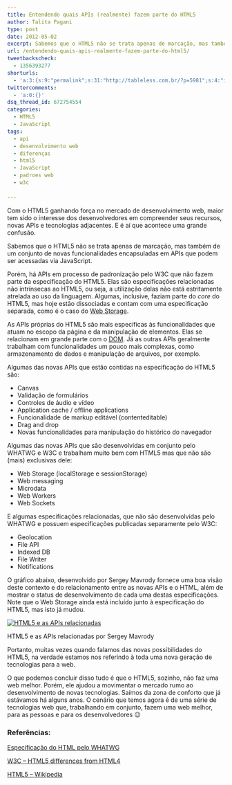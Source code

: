 ```yaml
---
title: Entendendo quais APIs (realmente) fazem parte do HTML5
author: Talita Pagani
type: post
date: 2012-05-02
excerpt: Sabemos que o HTML5 não se trata apenas de marcação, mas também de um conjunto de novas funcionalidades encapsuladas em APIs que podem ser acessadas via JavaScript. Porém, algumas destas APIs não fazem parte do núcleo do HTML5.
url: /entendendo-quais-apis-realmente-fazem-parte-do-html5/
tweetbackscheck:
  - 1356393277
shorturls:
  - 'a:3:{s:9:"permalink";s:31:"http://tableless.com.br/?p=5981";s:4:"isgd";s:19:"http://is.gd/cQ4YMB";s:7:"tinyurl";s:26:"http://tinyurl.com/bs96pda";}'
twittercomments:
  - 'a:0:{}'
dsq_thread_id: 672754554
categories:
  - HTML5
  - JavaScript
tags:
  - api
  - desenvolvimento web
  - diferenças
  - html5
  - JavaScript
  - padroes web
  - w3c

---
```

Com o HTML5 ganhando força no mercado de desenvolvimento web, maior tem sido o interesse dos desenvolvedores em compreender seus recursos, novas APIs e tecnologias adjacentes. E é aí que acontece uma grande confusão.

Sabemos que o HTML5 não se trata apenas de marcação, mas também de um conjunto de novas funcionalidades encapsuladas em APIs que podem ser acessadas via JavaScript.

Porém, há APIs em processo de padronização pelo W3C que não fazem parte da especificação do HTML5. Elas são especificações relacionadas não intrínsecas ao HTML5, ou seja, a utilização delas não está estritamente atrelada ao uso da linguagem. Algumas, inclusive, faziam parte do _core_ do HTML5, mas hoje estão dissociadas e contam com uma especificação separada, como é o caso do [Web Storage][1].

As APIs próprias do HTML5 são mais específicas às funcionalidades que atuam no escopo da página e da manipulação de elementos. Elas se relacionam em grande parte com o [DOM][2]. Já as outras APIs geralmente trabalham com funcionalidades um pouco mais complexas, como armazenamento de dados e manipulação de arquivos, por exemplo.

Algumas das novas APIs que estão contidas na especificação do HTML5 são:

  * Canvas
  * Validação de formulários
  * Controles de áudio e vídeo
  * Application cache / offline applications
  * Funcionalidade de markup editável (contenteditable)
  * Drag and drop
  * Novas funcionalidades para manipulação do histórico do navegador

Algumas das novas APIs que são desenvolvidas em conjunto pelo WHATWG e W3C e trabalham muito bem com HTML5 mas que não são (mais) exclusivas dele:

  * Web Storage (localStorage e sessionStorage)
  * Web messaging
  * Microdata
  * Web Workers
  * Web Sockets

E algumas especificações relacionadas, que não são desenvolvidas pelo WHATWG e possuem especificações publicadas separamente pelo W3C:

  * Geolocation
  * File API
  * Indexed DB
  * File Writer
  * Notifications

O gráfico abaixo, desenvolvido por Sergey Mavrody fornece uma boa visão deste contexto e do relacionamento entre as novas APIs e o HTML, além de mostrar o status de desenvolvimento de cada uma destas especificações. Note que o Web Storage ainda está incluído junto à especificação do HTML5, mas isto já mudou.

<div id="attachment_5982" style="width: 650px" class="wp-caption aligncenter">
  <a href="https://raw.githubusercontent.com/diegoeis/tableless-static-images/master/2012/04/800px-HTML5-APIs-and-related-technologies-by-Sergey-Mavrody.png"><img class=" wp-image-5982 " src="https://raw.githubusercontent.com/diegoeis/tableless-static-images/master/2012/04/800px-HTML5-APIs-and-related-technologies-by-Sergey-Mavrody.png" alt="HTML5 e as APIs relacionadas" width="640" height="434" srcset="uploads/2012/04/800px-HTML5-APIs-and-related-technologies-by-Sergey-Mavrody.png 800w, uploads/2012/04/800px-HTML5-APIs-and-related-technologies-by-Sergey-Mavrody-300x203.png 300w" sizes="(max-width: 640px) 100vw, 640px" /></a>
  
  <p class="wp-caption-text">
    HTML5 e as APIs relacionadas por Sergey Mavrody
  </p>
</div>

Portanto, muitas vezes quando falamos das novas possibilidades do HTML5, na verdade estamos nos referindo à toda uma nova geração de tecnologias para a web.

O que podemos concluir disso tudo é que o HTML5, sozinho, não faz uma web melhor. Porém, ele ajudou a movimentar o mercado rumo ao desenvolvimento de novas tecnologias. Saímos da zona de conforto que já estávamos há alguns anos. O cenário que temos agora é de uma série de tecnologias web que, trabalhando em conjunto, fazem uma web melhor, para as pessoas e para os desenvolvedores 😉

### Referências:

[Especificação do HTML pelo WHATWG][3]
  
[W3C &#8211; HTML5 differences from HTML4][4]
  
[HTML5 &#8211; Wikipedia][5]

 [1]: http://www.w3.org/TR/webstorage/
 [2]: http://tableless.com.br/tenha-o-dom/
 [3]: http://www.whatwg.org/specs/web-apps/current-work/multipage/introduction.html
 [4]: http://dev.w3.org/html5/html4-differences/#apis
 [5]: http://en.wikipedia.org/wiki/HTML5